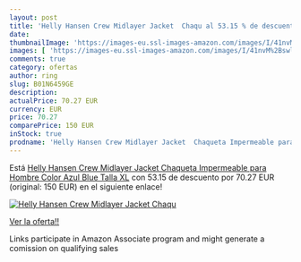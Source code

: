```yaml
---
layout: post
title: 'Helly Hansen Crew Midlayer Jacket  Chaqu al 53.15 % de descuento'
date: 
thumbnailImage: 'https://images-eu.ssl-images-amazon.com/images/I/41nvM%2BswlLL._SL200_.jpg'
images: [ 'https://images-eu.ssl-images-amazon.com/images/I/41nvM%2BswlLL._SL200_.jpg' ]
comments: true
category: ofertas
author: ring
slug: B01N6459GE
description:
actualPrice: 70.27 EUR
currency: EUR
price: 70.27
comparePrice: 150 EUR
inStock: true
prodname: 'Helly Hansen Crew Midlayer Jacket  Chaqueta Impermeable para Hombre  Color Azul  Blue   Talla XL'
---
```


Está [Helly Hansen Crew Midlayer Jacket  Chaqueta Impermeable para Hombre  Color Azul  Blue   Talla XL](https://www.amazon.es/dp/B01N6459GE/?tag=tolees-21) con 53.15 de descuento por 70.27 EUR (original: 150 EUR) en el siguiente enlace!

[![Helly Hansen Crew Midlayer Jacket  Chaqu](https://images-eu.ssl-images-amazon.com/images/I/41nvM%2BswlLL._SL200_.jpg)](https://www.amazon.es/dp/B01N6459GE/?tag=tolees-21)

[Ver la oferta!!](https://www.amazon.es/dp/B01N6459GE/?tag=tolees-21)

Links participate in Amazon Associate program and might generate a comission on qualifying sales


